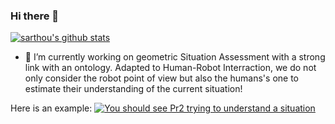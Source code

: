 ### Hi there 👋

<!--
**sarthou/sarthou** is a ✨ _special_ ✨ repository because its `README.md` (this file) appears on your GitHub profile.

Here are some ideas to get you started:

- 🔭 I’m currently working on ...
- 🌱 I’m currently learning ...
- 👯 I’m looking to collaborate on ...
- 🤔 I’m looking for help with ...
- 💬 Ask me about ...
- 📫 How to reach me: ...
- 😄 Pronouns: ...
- ⚡ Fun fact: ...
-->

[![sarthou's github stats](https://github-readme-stats.vercel.app/api?username=sarthou)](https://github.com/sarthou)

- 🔭 I’m currently working on geometric Situation Assessment with a strong link with an ontology. Adapted to Human-Robot Interraction, we do not only consider the robot point of view but also the humans's one to estimate their understanding of the current situation!

Here is an example:
[![You should see Pr2 trying to understand a situation](https://i.ytimg.com/vi/LUkjts8UacI/hq720.jpg)](https://www.youtube.com/watch?v=LUkjts8UacI)
